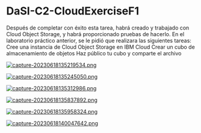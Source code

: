 # DaSI-C2-CloudExerciseF1
Después de completar con éxito esta tarea, habrá creado y trabajado con Cloud Object Storage, y habrá proporcionado pruebas de hacerlo.  En el laboratorio práctico anterior, se le pidió que realizara las siguientes tareas:  Cree una instancia de Cloud Object Storage en IBM Cloud  Crear un cubo de almacenamiento de objetos Haz público tu cubo y comparte el archivo

[![capture-20230618135219534.png](https://i.postimg.cc/QNc4BGz5/capture-20230618135219534.png)](https://postimg.cc/5jNqGGbN)

[![capture-20230618135245050.png](https://i.postimg.cc/8zQ0KkrZ/capture-20230618135245050.png)](https://postimg.cc/rKjjzkj4)

[![capture-20230618135312986.png](https://i.postimg.cc/7LqQ4B97/capture-20230618135312986.png)](https://postimg.cc/681hLfD5)

[![capture-20230618135837892.png](https://i.postimg.cc/7Z3Qpv3w/capture-20230618135837892.png)](https://postimg.cc/Jshqk2Y2)

[![capture-20230618135958324.png](https://i.postimg.cc/W33WFhQ1/capture-20230618135958324.png)](https://postimg.cc/kV0FLXJ0)

[![capture-20230618140047642.png](https://i.postimg.cc/rpgZwSZH/capture-20230618140047642.png)](https://postimg.cc/94RYxqhP)


